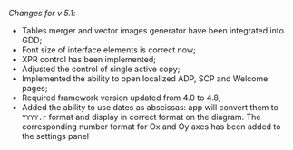 _Changes for v 5.1_:
- Tables merger and vector images generator have been integrated into GDD;
- Font size of interface elements is correct now;
- XPR control has been implemented;
- Adjusted the control of single active copy;
- Implemented the ability to open localized ADP, SCP and Welcome pages;
- Required framework version updated from 4.0 to 4.8;
- Added the ability to use dates as abscissas: app will convert them to `YYYY.r` format and display in correct format on the diagram. The corresponding number format for Ox and Oy axes has been added to the settings panel
